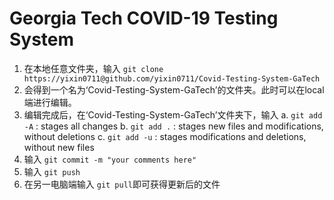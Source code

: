# Georgia Tech COVID-19 Testing System

1. 在本地任意文件夹，输入 `git clone https://yixin0711@github.com/yixin0711/Covid-Testing-System-GaTech`
2. 会得到一个名为‘Covid-Testing-System-GaTech’的文件夹。此时可以在local端进行编辑。
3. 编辑完成后，在‘Covid-Testing-System-GaTech’文件夹下，输入 
  a. `git add -A` : stages all changes
  b. `git add .` : stages new files and modifications, without deletions
  c. `git add -u` : stages modifications and deletions, without new files
4. 输入 `git commit -m "your comments here"`
5. 输入 `git push`
6. 在另一电脑端输入 `git pull`即可获得更新后的文件
